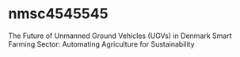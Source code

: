 # nmsc4545545
The Future of Unmanned Ground Vehicles (UGVs) in Denmark Smart Farming Sector: Automating Agriculture for Sustainability
